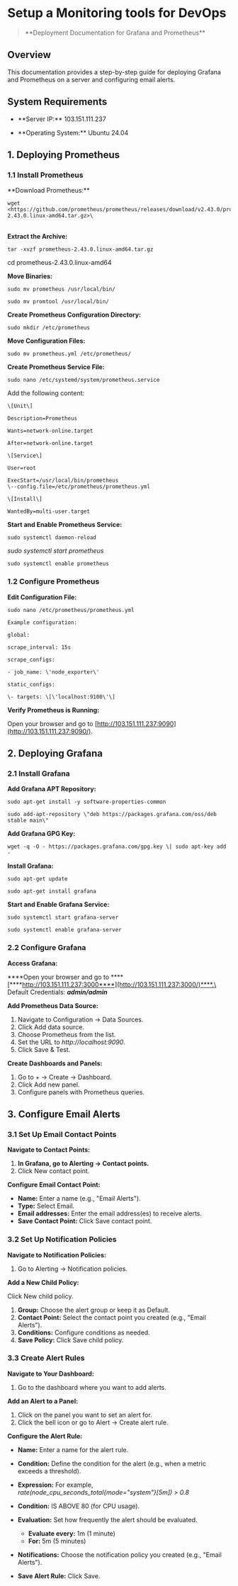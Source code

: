 # Setup a Monitoring tools for DevOps

> \*\*Deployment Documentation for Grafana and Prometheus\*\*

## Overview

This documentation provides a step-by-step guide for deploying Grafana
and Prometheus on a server and configuring email alerts.

## System Requirements

- \*\*Server IP:\*\* 103.151.111.237

- \*\*Operating System:\*\* Ubuntu 24.04

## 1. Deploying Prometheus

### 1.1 Install Prometheus

*\*Download Prometheus:\*\*

	wget
	<https://github.com/prometheus/prometheus/releases/download/v2.43.0/prometheus-2.43.0.linux-amd64.tar.gz>\
\
**Extract the Archive:**

	tar -xvzf prometheus-2.43.0.linux-amd64.tar.gz

cd prometheus-2.43.0.linux-amd64

**Move Binaries:**

	sudo mv prometheus /usr/local/bin/

	sudo mv promtool /usr/local/bin/

**Create Prometheus Configuration Directory:**

	sudo mkdir /etc/prometheus

**Move Configuration Files:**

	sudo mv prometheus.yml /etc/prometheus/

**Create Prometheus Service File:**

	sudo nano /etc/systemd/system/prometheus.service

Add the following content:

	\[Unit\]

	Description=Prometheus

	Wants=network-online.target

	After=network-online.target

	\[Service\]

	User=root

	ExecStart=/usr/local/bin/prometheus
	\--config.file=/etc/prometheus/prometheus.yml

	\[Install\]

	WantedBy=multi-user.target

**Start and Enable Prometheus Service:**

	sudo systemctl daemon-reload

*sudo systemctl start prometheus*

	sudo systemctl enable prometheus

### 1.2 Configure Prometheus

****Edit Configuration File:****

	sudo nano /etc/prometheus/prometheus.yml

	Example configuration:

	global:

	scrape_interval: 15s

	scrape_configs:

 	- job_name: \'node_exporter\'

	static_configs:

	\- targets: \[\'localhost:9100\'\]

**Verify Prometheus is Running:**

Open your browser and go to
	[http://103.151.111.237:9090](http://103.151.111.237:9090/).

## 2. Deploying Grafana

### 2.1 Install Grafana

**Add Grafana APT Repository:**

	sudo apt-get install -y software-properties-common

	sudo add-apt-repository \"deb https://packages.grafana.com/oss/deb
	stable main\"

**Add Grafana GPG Key:**

	wget -q -O - https://packages.grafana.com/gpg.key \| sudo apt-key add -

**Install Grafana:**

	sudo apt-get update

	sudo apt-get install grafana

**Start and Enable Grafana Service:**

	sudo systemctl start grafana-server

	sudo systemctl enable grafana-server

### 2.2 Configure Grafana

****Access Grafana:****

****Open your browser and go to
****[****http://103.151.111.237:3000****](http://103.151.111.237:3000/)****.\
Default Credentials: *****admin/admin*****

**Add Prometheus Data Source:**

1.  Navigate to Configuration -\> Data Sources.
2.  Click Add data source.
3.  Choose Prometheus from the list.
4.  Set the URL to *http://localhost:9090*.
5.  Click Save & Test.

**Create Dashboards and Panels:**

1.  Go to + -\> Create -\> Dashboard.
2.  Click Add new panel.
3.  Configure panels with Prometheus queries.

## ****3. Configure Email Alerts****

### ****3.1 Set Up Email Contact Points****

**Navigate to Contact Points:**

1.  ****In Grafana, go to Alerting -\> Contact points.****
2.  Click New contact point.

**Configure Email Contact Point:**

-   **Name:** Enter a name (e.g., \"Email Alerts\").
-   **Type:** Select Email.
-   **Email addresses:** Enter the email address(es) to receive alerts.
-   **Save Contact Point:** Click Save contact point.

### 3.2 Set Up Notification Policies

**Navigate to Notification Policies:**

1.  Go to Alerting -\> Notification policies.

**Add a New Child Policy:**

Click New child policy.

1.  **Group:** Choose the alert group or keep it as Default.
2.  **Contact Point:** Select the contact point you created (e.g.,
    \"Email Alerts\").
3.  **Conditions:** Configure conditions as needed.
4.  **Save Policy:** Click Save child policy.

### 3.3 Create Alert Rules

**Navigate to Your Dashboard:**

1.  Go to the dashboard where you want to add alerts.

**Add an Alert to a Panel:**

1.  Click on the panel you want to set an alert for.
2.  Click the bell icon or go to Alert -\> Create alert rule.

**Configure the Alert Rule:**

-   **Name:** Enter a name for the alert rule.

-   **Condition:** Define the condition for the alert (e.g., when a
    metric exceeds a threshold).

-   **Expression:** For example,
    *rate(node_cpu_seconds_total{mode=\"system\"}\[5m\]) \> 0.8*

-   **Condition:** IS ABOVE 80 (for CPU usage).

-   **Evaluation:** Set how frequently the alert should be evaluated.

    -   **Evaluate every:** 1m (1 minute)
    -   **For:** 5m (5 minutes)

-   **Notifications:** Choose the notification policy you created (e.g.,
    \"Email Alerts\").

-   **Save Alert Rule:** Click Save.
